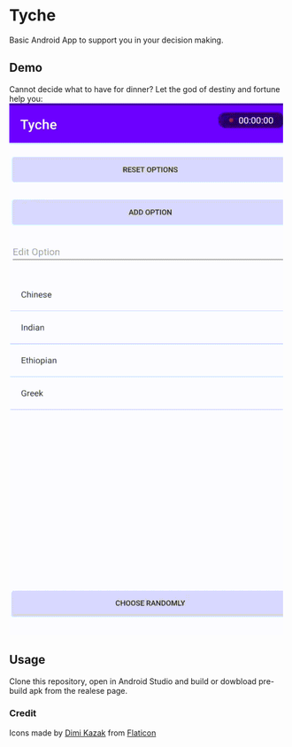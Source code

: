 # Tyche
Basic Android App to support you in your decision making.

## Demo
Cannot decide what to have for dinner? Let the god of destiny and fortune help you:
![Demo](./demo.gif)

## Usage
Clone this repository, open in Android Studio and build or dowbload pre-build apk from the realese page.

### Credit
Icons made by [Dimi Kazak](https://www.flaticon.com/authors/dimi-kazak) from [Flaticon](https://www.flaticon.com/)